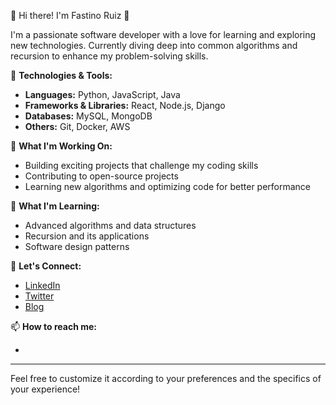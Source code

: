 
👋 Hi there! I'm Fastino Ruiz 👋

I'm a passionate software developer with a love for learning and exploring new technologies. Currently diving deep into common algorithms and recursion to enhance my problem-solving skills. 

🔧 **Technologies & Tools:**
- **Languages:** Python, JavaScript, Java
- **Frameworks & Libraries:** React, Node.js, Django
- **Databases:** MySQL, MongoDB
- **Others:** Git, Docker, AWS

🚀 **What I'm Working On:**
- Building exciting projects that challenge my coding skills
- Contributing to open-source projects
- Learning new algorithms and optimizing code for better performance

🌱 **What I'm Learning:**
- Advanced algorithms and data structures
- Recursion and its applications
- Software design patterns

💬 **Let's Connect:**
- [LinkedIn](your-linkedin-profile)
- [Twitter](your-twitter-profile)
- [Blog](your-blog-link)

📫 **How to reach me:**
- [Email]: (ftr1989@gmail.com)

---

Feel free to customize it according to your preferences and the specifics of your experience!
